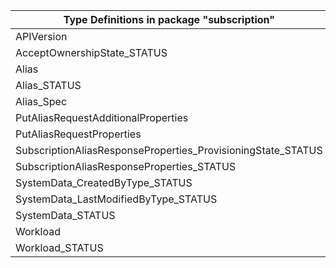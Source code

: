 | Type Definitions in package "subscription"                   | v1api20211001 |
|--------------------------------------------------------------|---------------|
| APIVersion                                                   | v1api20211001 |
| AcceptOwnershipState_STATUS                                  | v1api20211001 |
| Alias                                                        | v1api20211001 |
| Alias_STATUS                                                 | v1api20211001 |
| Alias_Spec                                                   | v1api20211001 |
| PutAliasRequestAdditionalProperties                          | v1api20211001 |
| PutAliasRequestProperties                                    | v1api20211001 |
| SubscriptionAliasResponseProperties_ProvisioningState_STATUS | v1api20211001 |
| SubscriptionAliasResponseProperties_STATUS                   | v1api20211001 |
| SystemData_CreatedByType_STATUS                              | v1api20211001 |
| SystemData_LastModifiedByType_STATUS                         | v1api20211001 |
| SystemData_STATUS                                            | v1api20211001 |
| Workload                                                     | v1api20211001 |
| Workload_STATUS                                              | v1api20211001 |
